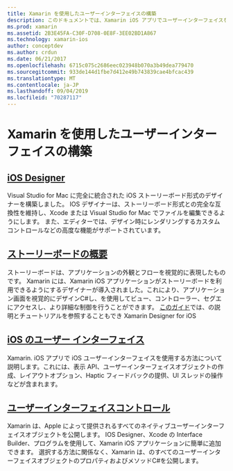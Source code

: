 ```yaml
---
title: Xamarin を使用したユーザーインターフェイスの構築
description: このドキュメントでは、Xamarin iOS アプリでユーザーインターフェイスを構築する方法について説明します。 IOS designer、storyboard、一般的な iOS インターフェイスの概念、iOS ユーザーインターフェイスコントロールに関するガイドへのリンクを提供します。
ms.prod: xamarin
ms.assetid: 2B3E45FA-C30F-D708-0E8F-3EE02BD1A867
ms.technology: xamarin-ios
author: conceptdev
ms.author: crdun
ms.date: 06/21/2017
ms.openlocfilehash: 6715c075c2686eec023948b070a3b49dea779470
ms.sourcegitcommit: 933de144d1fbe7d412e49b743839cae4bfcac439
ms.translationtype: MT
ms.contentlocale: ja-JP
ms.lasthandoff: 09/04/2019
ms.locfileid: "70287117"
---
```

# <a name="building-user-interfaces-with-xamarinios"></a>Xamarin を使用したユーザーインターフェイスの構築

## <a name="ios-designeriosuser-interfacedesignerindexmd"></a>[iOS Designer](~/ios/user-interface/designer/index.md)

Visual Studio for Mac に完全に統合された iOS ストーリーボード形式のデザイナーを構築しました。 IOS デザイナーは、ストーリーボード形式との完全な互換性を維持し、Xcode または Visual Studio for Mac でファイルを編集できるようにします。 また、エディターでは、デザイン時にレンダリングするカスタムコントロールなどの高度な機能がサポートされています。

## <a name="introduction-to-storyboardsiosuser-interfacestoryboardsindexmd"></a>[ストーリーボードの概要](~/ios/user-interface/storyboards/index.md)

ストーリーボードは、アプリケーションの外観とフローを視覚的に表現したものです。 Xamarin には、Xamarin iOS アプリケーションがストーリーボードを利用できるようにするデザイナーが導入されました。これにより、アプリケーション画面を視覚的にデザインC#し、を使用してビュー、コントローラー、セグエにアクセスし、より詳細な制御を行うことができます。 [このガイド](~/ios/user-interface/designer/introduction.md)では、の説明とチュートリアルを参照することもでき Xamarin Designer for iOS

## <a name="user-interface-in-iosiosuser-interfaceios-uiindexmd"></a>[iOS のユーザー インターフェイス](~/ios/user-interface/ios-ui/index.md)

Xamarin. iOS アプリで iOS ユーザーインターフェイスを使用する方法について説明します。これには、表示 API、ユーザーインターフェイスオブジェクトの作成、レイアウトオプション、Haptic フィードバックの提供、UI スレッドの操作などが含まれます。

## <a name="user-interface-controlsiosuser-interfacecontrolsindexmd"></a>[ユーザーインターフェイスコントロール](~/ios/user-interface/controls/index.md)

Xamarin は、Apple によって提供されるすべてのネイティブユーザーインターフェイスオブジェクトを公開します。 IOS Designer、Xcode の Interface Builder、プログラムを使用して、Xamarin iOS アプリケーションに簡単に追加できます。 選択する方法に関係なく、Xamarin は、のすべてのユーザーインターフェイスオブジェクトのプロパティおよびメソッドC#を公開します。
